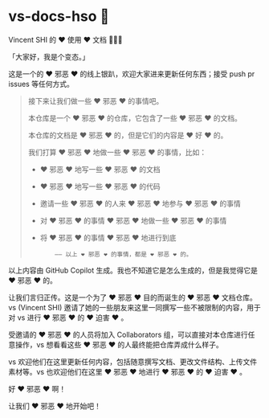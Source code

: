 # vs-docs-hso 🥵

Vincent SHI 的 ❤️ 使用 ❤️ 文档 🥵🥵🥵

「大家好，我是个变态。」

这是一个的 ❤️ 邪恶 ❤️ 的线上银趴，欢迎大家进来更新任何东西；接受 push pr issues 等任何方式。

> 接下来让我们做一些 ❤️ 邪恶 ❤️ 的事情吧。
>
> 本仓库是一个 ❤️ 邪恶 ❤️ 的仓库，它包含了一些 ❤️ 邪恶 ❤️ 的文档。
>
> 本仓库的文档是 ❤️ 邪恶 ❤️ 的，但是它们的内容是 ❤️ 好 ❤️ 的。
>
> 我们打算 ❤️ 邪恶 ❤️ 地做一些 ❤️ 邪恶 ❤️ 的事情，比如：
>
> - ❤️ 邪恶 ❤️ 地写一些 ❤️ 邪恶 ❤️ 的文档
> - ❤️ 邪恶 ❤️ 地写一些 ❤️ 邪恶 ❤️ 的代码
> - 邀请一些 ❤️ 邪恶 ❤️ 的人来 ❤️ 邪恶 ❤️ 地参与 ❤️ 邪恶 ❤️ 的事情
> - 对 ❤️ 邪恶 ❤️ 的事情 ❤️ 邪恶 ❤️ 地做一些 ❤️ 邪恶 ❤️ 的事情
> - 将 ❤️ 邪恶 ❤️ 的事情 ❤️ 邪恶 ❤️ 地进行到底
>
>           —— 以上 ❤️ 邪恶 ❤️ 的事情，都是 ❤️ 邪恶 ❤️ 的。

以上内容由 GitHub Copilot 生成。我也不知道它是怎么生成的，但是我觉得它是 ❤️ 邪恶 ❤️ 的。

让我们言归正传。这是一个为了 ❤️ 邪恶 ❤️ 目的而诞生的 ❤️ 邪恶 ❤️ 文档仓库。vs (Vincent SHI) 邀请了她的一些朋友来这里一同撰写一些不被限制的内容，用于对 vs 进行 ❤️ 邪恶 ❤️ 的 ❤️ 迫害 ❤️ 。

受邀请的 ❤️ 邪恶 ❤️ 的人员将加入 Collaborators 组，可以直接对本仓库进行任意操作，vs 想看看这些 ❤️ 邪恶 ❤️ 的人最终能把仓库弄成什么样子。

vs 欢迎他们在这里更新任何内容，包括随意撰写文档、更改文件结构、上传文件素材等。vs 也欢迎他们在这里 ❤️ 邪恶 ❤️ 地进行 ❤️ 邪恶 ❤️ 的 ❤️ 迫害 ❤️ 。

好 ❤️ 邪恶 ❤️ 啊！

让我们 ❤️ 邪恶 ❤️ 地开始吧！
